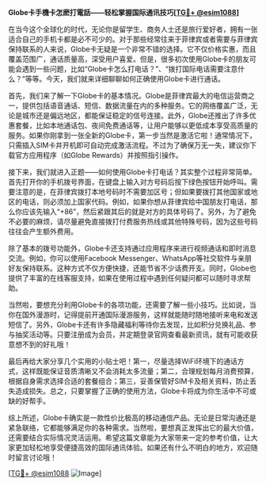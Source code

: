 **Globe卡手機卡怎麽打電話——轻松掌握国际通讯技巧[[TG💪+ @esim1088](https://t.me/s/esim1088)]**

在当今这个全球化的时代，无论你是留学生、商务人士还是旅行爱好者，拥有一张适合自己的手机卡都是必不可少的。对于那些经常往来于菲律宾或者需要与菲律宾保持联系的人来说，Globe卡无疑是一个非常不错的选择。它不仅价格实惠，而且覆盖范围广，通话质量高，深受用户喜爱。但是，很多初次使用Globe卡的朋友可能会遇到一些问题，比如“Globe卡怎么打电话？”、“拨打国际电话需要注意什么？”等等。今天，我们就来详细聊聊如何正确使用Globe卡进行通话。

首先，我们来了解一下Globe卡的基本情况。Globe是菲律宾最大的电信运营商之一，提供包括语音通话、短信、数据流量在内的多种服务。它的网络覆盖广泛，无论是城市还是偏远地区，都能保证稳定的信号连接。此外，Globe还推出了许多优惠套餐，比如本地通话包、夜间免费通话等，让用户能够以更低成本享受高质量的服务。如果你刚拿到一张全新的Globe卡，第一步当然是激活它啦！通常情况下，只需插入SIM卡并开机即可自动完成激活流程。不过为了确保万无一失，建议你下载官方应用程序（如Globe Rewards）并按照指引操作。

接下来，我们就进入正题——如何使用Globe卡打电话？其实整个过程非常简单。首先打开你的手机拨号界面，在键盘上输入对方号码后按下绿色按钮开始呼叫。需要注意的是，在菲律宾拨打本地号码时不需要加区号；但如果要拨打其他国家或地区的电话，则必须加上国家代码。例如，如果你想从菲律宾给中国朋友打电话，那么你应该先输入“+86”，然后紧跟其后的就是对方的具体号码了。另外，为了避免不必要的麻烦，请尽量避免直接拨打付费服务热线或其他特殊号码，因为这些号码往往会产生额外费用。

除了基本的拨号功能外，Globe卡还支持通过应用程序来进行视频通话和即时消息交流。例如，你可以使用Facebook Messenger、WhatsApp等社交软件与亲朋好友保持联系。这种方式不仅方便快捷，还能节省不少话费开支。同时，Globe也提供了丰富的在线客服支持，如果在使用过程中遇到任何疑问都可以随时寻求帮助。

当然啦，要想充分利用Globe卡的各项功能，还需要了解一些小技巧。比如说，当你在国外漫游时，记得提前开通国际漫游服务，这样就能随时随地接听来电和发送短信了。另外，Globe卡还有许多隐藏福利等待你去发现，比如积分兑换礼品、参与抽奖活动等。只要注册成为会员，并定期登录官网查看最新资讯，就有可能收获意想不到的好礼哦！

最后再给大家分享几个实用的小贴士吧！第一，尽量选择WiFi环境下的通话方式，这样既能保证音质清晰又不会消耗太多流量；第二，合理规划每月消费预算，根据自身需求选择合适的套餐组合；第三，妥善保管好SIM卡及相关资料，防止丢失造成损失。总之，只要掌握了正确的使用方法，Globe卡将成为你生活中不可或缺的好帮手。

综上所述，Globe卡确实是一款性价比极高的移动通信产品。无论是日常沟通还是紧急联络，它都能够满足你的各种需求。当然啦，要想真正发挥出它的最大价值，还需要结合实际情况灵活运用。希望这篇文章能为大家带来一定的参考价值，让大家更加轻松地享受便捷高效的国际通讯体验。如果还有什么不明白的地方，欢迎随时留言讨论哦！

[[TG💪+ @esim1088](https://t.me/s/esim1088) ![Image](https://i.postimg.cc/4NQfJmqS/Snipaste-2025-05-13-00-14-12.png)]